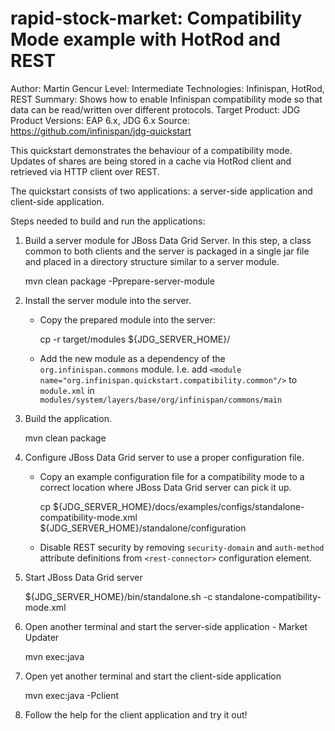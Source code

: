 rapid-stock-market: Compatibility Mode example with HotRod and REST
===================================================================
Author: Martin Gencur
Level: Intermediate
Technologies: Infinispan, HotRod, REST
Summary: Shows how to enable Infinispan compatibility mode so that data can be read/written over different protocols.
Target Product: JDG
Product Versions: EAP 6.x, JDG 6.x
Source: <https://github.com/infinispan/jdg-quickstart>

This quickstart demonstrates the behaviour of a compatibility mode. Updates of shares are
being stored in a cache via HotRod client and retrieved via HTTP client over REST.

The quickstart consists of two applications: a server-side application and client-side application.

Steps needed to build and run the applications:

1) Build a server module for JBoss Data Grid Server. In this step, a class common to both clients
and the server is packaged in a single jar file and placed in a directory structure similar to
a server module.

    mvn clean package -Pprepare-server-module

2) Install the server module into the server.

   * Copy the prepared module into the server:

        cp -r target/modules ${JDG_SERVER_HOME}/

   * Add the new module as a dependency of the `org.infinispan.commons` module. I.e. add
     `<module name="org.infinispan.quickstart.compatibility.common"/>` to `module.xml` in
     `modules/system/layers/base/org/infinispan/commons/main` 

3) Build the application.

    mvn clean package

4) Configure JBoss Data Grid server to use a proper configuration file.

   * Copy an example configuration file for a compatibility mode to a correct location where JBoss Data Grid server
     can pick it up.

        cp ${JDG_SERVER_HOME}/docs/examples/configs/standalone-compatibility-mode.xml ${JDG_SERVER_HOME}/standalone/configuration

   * Disable REST security by removing `security-domain` and `auth-method` attribute definitions
     from `<rest-connector>` configuration element.

5) Start JBoss Data Grid server

    ${JDG_SERVER_HOME}/bin/standalone.sh -c standalone-compatibility-mode.xml

6) Open another terminal and start the server-side application - Market Updater

    mvn exec:java

7) Open yet another terminal and start the client-side application

    mvn exec:java -Pclient

8) Follow the help for the client application and try it out!

